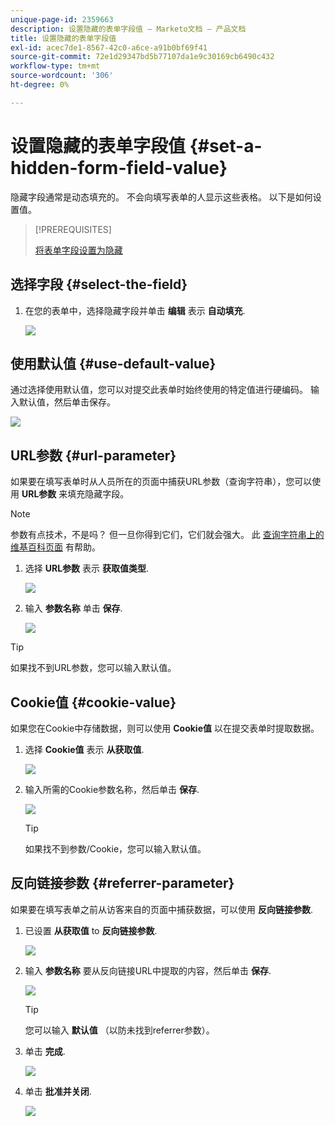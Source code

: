 ```yaml
---
unique-page-id: 2359663
description: 设置隐藏的表单字段值 — Marketo文档 — 产品文档
title: 设置隐藏的表单字段值
exl-id: acec7de1-8567-42c0-a6ce-a91b0bf69f41
source-git-commit: 72e1d29347bd5b77107da1e9c30169cb6490c432
workflow-type: tm+mt
source-wordcount: '306'
ht-degree: 0%

---
```


# 设置隐藏的表单字段值 {#set-a-hidden-form-field-value}

隐藏字段通常是动态填充的。 不会向填写表单的人显示这些表格。 以下是如何设置值。

>[!PREREQUISITES]
>
>[将表单字段设置为隐藏](/help/marketo/product-docs/demand-generation/forms/form-fields/set-a-form-field-as-hidden.md)

## 选择字段 {#select-the-field}

1. 在您的表单中，选择隐藏字段并单击 **编辑** 表示 **自动填充**.

   ![](assets/autofill.png)

## 使用默认值 {#use-default-value}

通过选择使用默认值，您可以对提交此表单时始终使用的特定值进行硬编码。 输入默认值，然后单击保存。

![](assets/image2014-9-15-13-3a5-3a27.png)

## URL参数 {#url-parameter}

如果要在填写表单时从人员所在的页面中捕获URL参数（查询字符串），您可以使用 **URL参数** 来填充隐藏字段。

>[!NOTE]
>
>参数有点技术，不是吗？ 但一旦你得到它们，它们就会强大。 此 [查询字符串上的维基百科页面](https://en.wikipedia.org/wiki/Query_string) 有帮助。

1. 选择 **URL参数** 表示 **获取值类型**.

   ![](assets/image2014-9-15-13-3a6-3a48.png)

1. 输入 **参数名称** 单击 **保存**.

   ![](assets/image2014-9-15-13-3a7-3a35.png)

>[!TIP]
>
>如果找不到URL参数，您可以输入默认值。

## Cookie值 {#cookie-value}

如果您在Cookie中存储数据，则可以使用 **Cookie值** 以在提交表单时提取数据。

1. 选择 **Cookie值** 表示 **从获取值**.

   ![](assets/image2014-9-15-13-3a8-3a21.png)

1. 输入所需的Cookie参数名称，然后单击 **保存**.

   ![](assets/image2014-9-15-13-3a8-3a43.png)

   >[!TIP]
   >
   >如果找不到参数/Cookie，您可以输入默认值。

## 反向链接参数 {#referrer-parameter}

如果要在填写表单之前从访客来自的页面中捕获数据，可以使用 **反向链接参数**.

1. 已设置 **从获取值** to **反向链接参数**.

   ![](assets/image2014-9-15-13-3a9-3a31.png)

1. 输入 **参数名称** 要从反向链接URL中提取的内容，然后单击 **保存**.

   ![](assets/image2014-9-15-13-3a9-3a56.png)

   >[!TIP]
   >
   >您可以输入 **默认值** （以防未找到referrer参数）。

1. 单击 **完成**.

   ![](assets/image2014-9-15-13-3a10-3a26.png)

1. 单击 **批准并关闭**.

   ![](assets/image2014-9-15-13-3a10-3a43.png)
